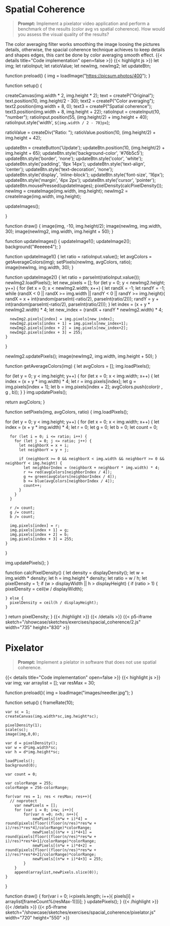 # Spatial Coherence
>**Prompt:** Implement a pixelator video application and perform a benchmark of the results (color avg vs spatial coherence). How would you assess the visual quality of the results?
>

The color averaging filter works smoothing the image loosing the pictures details, otherwise, the spacial coherence technique achieves to keep 
details and shapes edges, this cant be done by color averaging smooth effect.
{{< details title="Code implementation" open=false >}} {{< highlight js >}}
let img;
let ratioInput;
let ratioValue;
let newImg, newImg2;
let updateBtn;

function preload() {
  img = loadImage("https://picsum.photos/400");
}

function setup() {

  createCanvas(img.width * 2, img.height * 2);
  text = createP("Original");
  text.position(10, img.height/2 - 30);
  text2 = createP("Color averaging");
  text2.position(img.width + 8, 0);
  text3 = createP("Spatial coherence");
  text3.position(img.width + 8, img.height + 22);
  ratioInput = createInput(10, "number");
  ratioInput.position(55, (img.height/2) + img.height + 40);
  ratioInput.style('width', `${img.width / 2 - 70}px`);
  
  ratioValue = createDiv("Ratio: ");
  ratioValue.position(10, (img.height/2) + img.height + 42);

  updateBtn = createButton('Update');
  updateBtn.position(10, (img.height/2) + img.height + 65);
  updateBtn.style('background-color', '#76b5c5');
  updateBtn.style('border', 'none');
  updateBtn.style('color', 'white');
  updateBtn.style('padding', '8px 14px');
  updateBtn.style('text-align', 'center');
  updateBtn.style('text-decoration', 'none');
  updateBtn.style('display', 'inline-block');
  updateBtn.style('font-size', '16px');
  updateBtn.style('margin', '4px 2px');
  updateBtn.style('cursor', 'pointer');
  updateBtn.mousePressed(updateImages);
  pixelDensity(calcPixelDensity());
  newImg = createImage(img.width, img.height);
  newImg2 = createImage(img.width, img.height);

  updateImages();
  
}

function draw() {
  image(img, -10, img.height/2);
  image(newImg, img.width, 30);
  image(newImg2, img.width, img.height + 50);
}

function updateImages() {
  updateImage1();
  updateImage2();
  background("#eeeee4");
}

function updateImage1() {
  let ratio = ratioInput.value();
  let avgColors = getAverageColors(img);
  setPixels(newImg, avgColors, ratio);
  image(newImg, img.width, 30);
}

function updateImage2() {
  let ratio = parseInt(ratioInput.value());
  newImg2.loadPixels();
  let new_pixels = [];
  for (let y = 0; y < newImg2.height; y++) {
    for (let x = 0; x < newImg2.width; x++) {
      let randX = -1;
      let randY = -1;
      while (randX < 0 || randX >= img.width || randY < 0 || randY >= img.height){
        randX = x + int(random(parseInt(-ratio/2), parseInt(ratio/2)));
        randY = y + int(random(parseInt(-ratio/2), parseInt(ratio/2)));
      }
      let index = (x + y * newImg2.width) * 4;
      let new_index = (randX + randY * newImg2.width) * 4;
      
      newImg2.pixels[index] = img.pixels[new_index];
      newImg2.pixels[index + 1] = img.pixels[new_index+1];
      newImg2.pixels[index + 2] = img.pixels[new_index+2];
      newImg2.pixels[index + 3] = 255;      
    }
  }

  newImg2.updatePixels();
  image(newImg2, img.width, img.height + 50);
}

function getAverageColors(img)
{
  let avgColors = [];
  img.loadPixels();

  for (let y = 0; y < img.height; y++) {
    for (let x = 0; x < img.width; x++) {
      let index = (x + y * img.width) * 4;
      let r = img.pixels[index];
      let g = img.pixels[index + 1];
      let b = img.pixels[index + 2];
      avgColors.push(color(r , g , b));
    }
  }
  img.updatePixels();

  return avgColors;
}

function setPixels(img, avgColors, ratio) {
  img.loadPixels();

  for (let y = 0; y < img.height; y++) {
    for (let x = 0; x < img.width; x++) {
      let index = (x + y * img.width) * 4;
      let r = 0;
      let g = 0;
      let b = 0;
      let count = 0;

      for (let i = 0; i <= ratio; i++) {
        for (let j = 0; j <= ratio; j++) {
          let neighborX = x + i;
          let neighborY = y + j;

          if (neighborX >= 0 && neighborX < img.width && neighborY >= 0 && neighborY < img.height) {
            let neighborIndex = (neighborX + neighborY * img.width) * 4;
            r += red(avgColors[neighborIndex / 4]);
            g += green(avgColors[neighborIndex / 4]);
            b += blue(avgColors[neighborIndex / 4]);
            count++;
          }
        }
      }

      r /= count;
      g /= count;
      b /= count;

      img.pixels[index] = r;
      img.pixels[index + 1] = g;
      img.pixels[index + 2] = b;
      img.pixels[index + 3] = 255;
    }
  }

  img.updatePixels();
}

function calcPixelDensity() {
  let density = displayDensity();
  let w = img.width * density;
  let h = img.height * density;
  let ratio = w / h;
  let pixelDensity = 1;
  if (w > displayWidth || h > displayHeight) {
    if (ratio > 1) {
      pixelDensity = ceil(w / displayWidth);
   

    } else {
      pixelDensity = ceil(h / displayHeight);
    }
  }
  return pixelDensity;
}
{{< /highlight >}} {{< /details >}}
{{< p5-iframe sketch="/showcase/sketches/exercises/spacial_coherence/2.js" width="735" height="830" >}}

# Pixelator
>**Prompt:** Implement a pielator in software that does not use spatial coherence.
>

{{< details title="Code implementation" open=false >}} {{< highlight js >}}
var img;
var arraylist = [];
var resMax = 30;

function preload(){
	img = loadImage("images/needler.jpg");
}

function setup() {
	frameRate(10);

	var sc = 1;
	createCanvas(img.width*sc,img.height*sc);
	
	pixelDensity(1);
	scale(sc);
	image(img,0,0);
	
	var d = pixelDensity();
	var w = d*img.width*sc;
	var h = d*img.height*sc;

	loadPixels();
	background(0);

	var count = 0;
	
	var colorRange = 255;
	colorRange = 256-colorRange;

	for(var res = 1; res < resMax; res++){
      // noprotect
		var newPixels = [];
		for (var i = 0; i<w; i++){
			for(var n =0; n<h; n++){
				newPixels[(n*w + i)*4] = round(pixels[floor((floor(n/res)*res*w + i)/res)*res*4]/colorRange)*colorRange;
				newPixels[(n*w + i)*4+1] = round(pixels[floor((floor(n/res)*res*w + i)/res)*res*4+1]/colorRange)*colorRange;
				newPixels[(n*w + i)*4+2] = round(pixels[floor((floor(n/res)*res*w + i)/res)*res*4+2]/colorRange)*colorRange;
				newPixels[(n*w + i)*4+3] = 255;
			}
		}
		append(arraylist,newPixels.slice(0));
	}

}

function draw() {
	for(var i = 0; i<pixels.length; i++){
		pixels[i] = arraylist[frameCount%(resMax-1)][i];
	}
  updatePixels();
}
{{< /highlight >}} {{< /details >}}
{{< p5-iframe sketch="/showcase/sketches/exercises/spacial_coherence/pixelator.js" width="720" height="550" >}} 